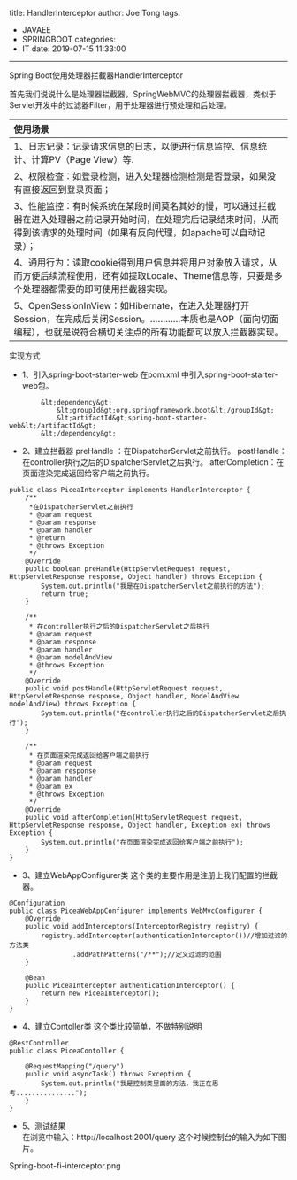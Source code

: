 title: HandlerInterceptor
author: Joe Tong
tags:
  - JAVAEE
  - SPRINGBOOT
categories:
  - IT
date: 2019-07-15 11:33:00
---
Spring Boot使用处理器拦截器HandlerInterceptor

首先我们说说什么是处理器拦截器，SpringWebMVC的处理器拦截器，类似于Servlet开发中的过滤器Filter，用于处理器进行预处理和后处理。

|使用场景|  
|:-|
|1、日志记录：记录请求信息的日志，以便进行信息监控、信息统计、计算PV（Page View）等.|  
|2、权限检查：如登录检测，进入处理器检测检测是否登录，如果没有直接返回到登录页面；|
|3、性能监控：有时候系统在某段时间莫名其妙的慢，可以通过拦截器在进入处理器之前记录开始时间，在处理完后记录结束时间，从而得到该请求的处理时间（如果有反向代理，如apache可以自动记录）；|
|4、通用行为：读取cookie得到用户信息并将用户对象放入请求，从而方便后续流程使用，还有如提取Locale、Theme信息等，只要是多个处理器都需要的即可使用拦截器实现。|
|5、OpenSessionInView：如Hibernate，在进入处理器打开Session，在完成后关闭Session。…………本质也是AOP（面向切面编程），也就是说符合横切关注点的所有功能都可以放入拦截器实现。|

实现方式  
* 1、引入spring-boot-starter-web
在pom.xml 中引入spring-boot-starter-web包。
```
        &lt;dependency&gt;
            &lt;groupId&gt;org.springframework.boot&lt;/groupId&gt;
            &lt;artifactId&gt;spring-boot-starter-web&lt;/artifactId&gt;
        &lt;/dependency&gt;
```
* 2、建立拦截器
preHandle ：在DispatcherServlet之前执行。
postHandle：在controller执行之后的DispatcherServlet之后执行。
afterCompletion：在页面渲染完成返回给客户端之前执行。
```
public class PiceaInterceptor implements HandlerInterceptor {
    /**
     *在DispatcherServlet之前执行
     * @param request
     * @param response
     * @param handler
     * @return
     * @throws Exception
     */
    @Override
    public boolean preHandle(HttpServletRequest request, HttpServletResponse response, Object handler) throws Exception {
        System.out.println("我是在DispatcherServlet之前执行的方法");
        return true;
    }

    /**
     * 在controller执行之后的DispatcherServlet之后执行
     * @param request
     * @param response
     * @param handler
     * @param modelAndView
     * @throws Exception
     */
    @Override
    public void postHandle(HttpServletRequest request, HttpServletResponse response, Object handler, ModelAndView modelAndView) throws Exception {
        System.out.println("在controller执行之后的DispatcherServlet之后执行");
    }

    /**
     * 在页面渲染完成返回给客户端之前执行
     * @param request
     * @param response
     * @param handler
     * @param ex
     * @throws Exception
     */
    @Override
    public void afterCompletion(HttpServletRequest request, HttpServletResponse response, Object handler, Exception ex) throws Exception {
        System.out.println("在页面渲染完成返回给客户端之前执行");
    }
}
```
* 3、建立WebAppConfigurer类
这个类的主要作用是注册上我们配置的拦截器。
```
@Configuration
public class PiceaWebAppConfigurer implements WebMvcConfigurer {
    @Override
    public void addInterceptors(InterceptorRegistry registry) {
        registry.addInterceptor(authenticationInterceptor())//增加过滤的方法类
                .addPathPatterns("/**");//定义过滤的范围
    }

    @Bean
    public PiceaInterceptor authenticationInterceptor() {
        return new PiceaInterceptor();
    }
}
```
* 4、建立Contoller类
这个类比较简单，不做特别说明
```
@RestController
public class PiceaContoller {

    @RequestMapping("/query")
    public void asyncTask() throws Exception {
        System.out.println("我是控制类里面的方法，我正在思考...............");
    }
}
```
* 5、测试结果  
在浏览中输入：http://localhost:2001/query
这个时候控制台的输入为如下图片。


Spring-boot-fi-interceptor.png
